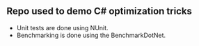 ## Repo used to demo C# optimization tricks

- Unit tests are done using NUnit.
- Benchmarking is done using the BenchmarkDotNet.
